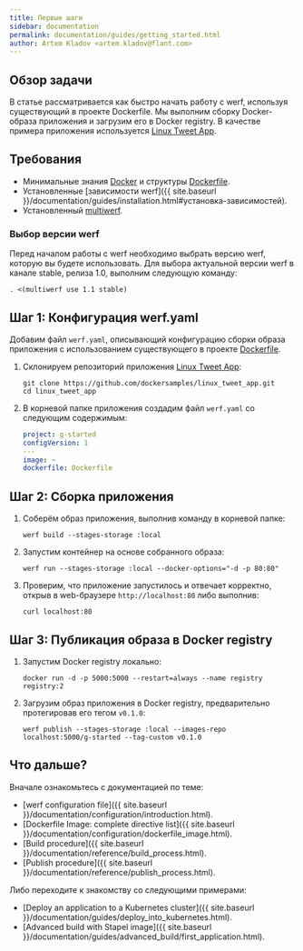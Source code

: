 ```yaml
---
title: Первые шаги
sidebar: documentation
permalink: documentation/guides/getting_started.html
author: Artem Kladov <artem.kladov@flant.com>
---
```


## Обзор задачи

В статье рассматривается как быстро начать работу с werf, используя существующий в проекте Dockerfile. Мы выполним сборку Docker-образа приложения и загрузим его в Docker registry. В качестве примера приложения используется [Linux Tweet App](https://github.com/dockersamples/linux_tweet_app).

## Требования

* Минимальные знания [Docker](https://www.docker.com/) и структуры [Dockerfile](https://docs.docker.com/engine/reference/builder/).
* Установленные [зависимости werf]({{ site.baseurl }}/documentation/guides/installation.html#установка-зависимостей).
* Установленный [multiwerf](https://github.com/werf/multiwerf).

### Выбор версии werf

Перед началом работы с werf необходимо выбрать версию werf, которую вы будете использовать. Для выбора актуальной версии werf в канале stable, релиза 1.0, выполним следующую команду:

```shell
. <(multiwerf use 1.1 stable)
```

## Шаг 1: Конфигурация werf.yaml

Добавим файл `werf.yaml`, описывающий конфигурацию сборки образа приложения с использованием существующего в проекте [Dockerfile](https://github.com/dockersamples/linux_tweet_app/blob/master/Dockerfile).

1.  Склонируем репозиторий приложения [Linux Tweet App](https://github.com/dockersamples/linux_tweet_app):

    ```shell
    git clone https://github.com/dockersamples/linux_tweet_app.git
    cd linux_tweet_app
    ```

1.  В корневой папке приложения создадим файл `werf.yaml` со следующим содержимым:

    ```yaml
    project: g-started
    configVersion: 1
    ---
    image: ~
    dockerfile: Dockerfile
    ```

## Шаг 2: Сборка приложения

1.  Соберём образ приложения, выполнив команду в корневой папке:

    ```shell
    werf build --stages-storage :local
    ```

1.  Запустим контейнер на основе собранного образа:

    ```shell
    werf run --stages-storage :local --docker-options="-d -p 80:80"
    ```

1.  Проверим, что приложение запустилось и отвечает корректно, открыв в web-браузере `http://localhost:80` либо выполнив:

    ```shell
    curl localhost:80
    ```

## Шаг 3: Публикация образа в Docker registry

1.  Запустим Docker registry локально:

    ```shell
    docker run -d -p 5000:5000 --restart=always --name registry registry:2
    ```

2.  Загрузим образ приложения в Docker registry, предварительно протегировав его тегом `v0.1.0`:

    ```shell
    werf publish --stages-storage :local --images-repo localhost:5000/g-started --tag-custom v0.1.0
    ```

## Что дальше?

Вначале ознакомьтесь с документацией по теме:
* [werf configuration file]({{ site.baseurl }}/documentation/configuration/introduction.html).
* [Dockerfile Image: complete directive list]({{ site.baseurl }}/documentation/configuration/dockerfile_image.html).
* [Build procedure]({{ site.baseurl }}/documentation/reference/build_process.html).
* [Publish procedure]({{ site.baseurl }}/documentation/reference/publish_process.html).

Либо переходите к знакомству со следующими примерами:
* [Deploy an application to a Kubernetes cluster]({{ site.baseurl }}/documentation/guides/deploy_into_kubernetes.html).
* [Advanced build with Stapel image]({{ site.baseurl }}/documentation/guides/advanced_build/first_application.html).
